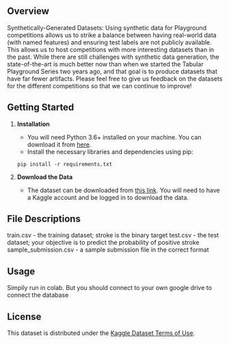 ## Overview

Synthetically-Generated Datasets: Using synthetic data for Playground competitions allows us to strike a balance between having real-world data (with named features) and ensuring test labels are not publicly available. This allows us to host competitions with more interesting datasets than in the past. While there are still challenges with synthetic data generation, the state-of-the-art is much better now than when we started the Tabular Playground Series two years ago, and that goal is to produce datasets that have far fewer artifacts. Please feel free to give us feedback on the datasets for the different competitions so that we can continue to improve!

## Getting Started

1. **Installation**
    - You will need Python 3.6+ installed on your machine. You can download it from [here](https://www.python.org/downloads/).
    - Install the necessary libraries and dependencies using pip:
    
    ```
    pip install -r requirements.txt
    ```

2. **Download the Data**
    - The dataset can be downloaded from [this link](https://www.kaggle.com/competitions/playground-series-s3e2/overview). You will need to have a Kaggle account and be logged in to download the data.

## File Descriptions

train.csv - the training dataset; stroke is the binary target
test.csv - the test dataset; your objective is to predict the probability of positive stroke
sample_submission.csv - a sample submission file in the correct format

## Usage

Simpily run in colab. But you should connect to your own google drive to connect the database

## License

This dataset is distributed under the [Kaggle Dataset Terms of Use](https://www.kaggle.com/terms).
